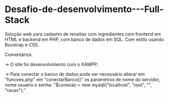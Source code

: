 # Desafio-de-desenvolvimento---Full-Stack
Solução web para cadastro de receitas com ingredientes com frontend em HTML e backend em PHP, com banco de dados em SQL. Com estilo usando Boostrap e CSS.

Comentários

-> O site foi desenvolvimento com o XAMPP; 

-> Para conectar o banco de dados pode ser necessário alterar em "funcoes.php" em "conectarBanco()" os parametros de nome do servidor, nome usuario e senha: 
        "$conexao = new mysqli("localhost", "root", "", "racao");"
     
        



